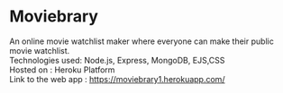 # Moviebrary
An online movie watchlist maker where everyone can make their public movie watchlist.<br>
Technologies used: Node.js, Express, MongoDB, EJS,CSS <br>
Hosted on : Heroku Platform <br>
Link to the web app : https://moviebrary1.herokuapp.com/
